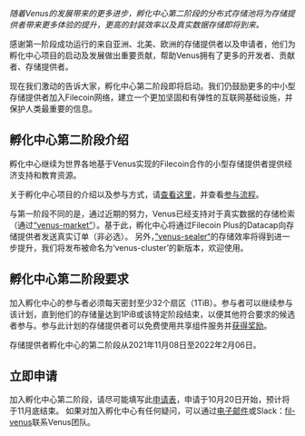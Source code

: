 
*随着Venus的发展带来的更多进步，孵化中心第二阶段的分布式存储池将为存储提供者带来更多体验的提升，更高的封装效率以及真实数据存储即将到来。*

感谢第一阶段成功运行的来自亚洲、北美、欧洲的存储提供者以及申请者，他们为孵化中心项目的启动及发展做出重要贡献，帮助Venus拥有了更多的开发者、贡献者、存储提供者。

现在我们激动的告诉大家，孵化中心第二阶段即将启动。我们仍鼓励更多的中小型存储提供者加入Filecoin网络，建立一个更加坚固和有弹性的互联网基础设施，并保护人类最重要的信息。

## 孵化中心第二阶段介绍

孵化中心继续为世界各地基于Venus实现的Filecoin合作的小型存储提供者提供经济支持和教育资源。

关于孵化中心项目的介绍以及参与方式，请[查看这里](https://venus.filecoin.io/zh/incubation/Rules.html#%E5%85%B3%E4%BA%8E%E5%AD%98%E5%82%A8%E6%8F%90%E4%BE%9B%E8%80%85%E5%AD%B5%E5%8C%96%E4%B8%AD%E5%BF%83)，并查看[参与流程](https://venus.filecoin.io/zh/incubation/%E5%AD%98%E5%82%A8%E6%8F%90%E4%BE%9B%E8%80%85%E5%AD%B5%E5%8C%96%E4%B8%AD%E5%BF%83%E5%8F%82%E4%B8%8E%E6%B5%81%E7%A8%8B.html)。

与第一阶段不同的是，通过近期的努力，Venus已经支持对于真实数据的存储检索（通过[“venus-market”](https://github.com/filecoin-project/venus-market)）。基于此，孵化中心将通过Filecoin Plus的Datacap向存储提供者发送真实订单（非必选）。
另外，[”venus-sealer“](https://github.com/filecoin-project/venus-sealer)的存储效率将得到进一步提升，我们将发布被命名为‘venus-cluster’的新版本，欢迎使用。

## 孵化中心第二阶段要求

加入孵化中心的参与者必须每天密封至少32个扇区（1TiB）。参与者可以继续参与该计划，直到他们的存储量达到1PiB或该特定阶段结束，以便其他符合要求的候选者参与。参与此计划的存储提供者可以免费使用共享组件服务并[获得奖励](https://venus.filecoin.io/zh/incubation/Incubation_Center_Prize_Pool.html)。

存储提供者孵化中心的第二阶段从2021年11月08日至2022年2月06日。

## 立即申请

加入孵化中心第二阶段，请尽可能填写此[申请表](http://venusteam.mikecrm.com/WRQgdcn)，申请于10月20日开始，预计将于11月底结束。
如果对加入孵化中心有任何疑问，可以通过[电子邮件](venus@ipfsforce.com)或Slack：[fil-venus](https://filecoinproject.slack.com/archives/CEHHJNJS3)联系Venus团队。
